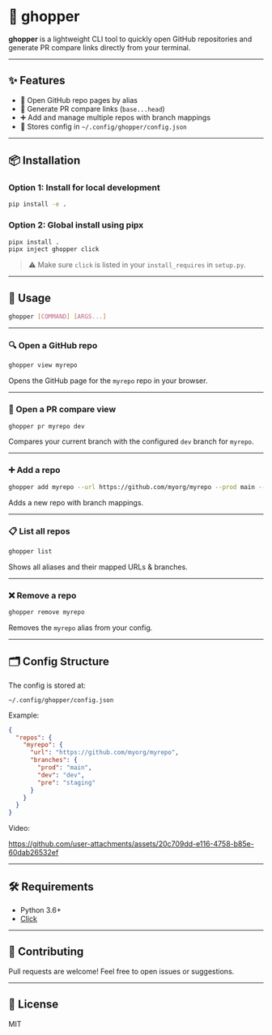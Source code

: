 # 🦗 ghopper

**ghopper** is a lightweight CLI tool to quickly open GitHub repositories and generate PR compare links directly from your terminal.

---

## ✨ Features

- 🔗 Open GitHub repo pages by alias
- 🔀 Generate PR compare links (`base...head`)
- ➕ Add and manage multiple repos with branch mappings
- 🧼 Stores config in `~/.config/ghopper/config.json`

---

## 📦 Installation

### Option 1: Install for local development

```bash
pip install -e .
```

### Option 2: Global install using pipx

```bash
pipx install .
pipx inject ghopper click
```

> ⚠️ Make sure `click` is listed in your `install_requires` in `setup.py`.

---

## 🚀 Usage

```bash
ghopper [COMMAND] [ARGS...]
```

---

### 🔍 Open a GitHub repo

```bash
ghopper view myrepo
```

Opens the GitHub page for the `myrepo` repo in your browser.

---

### 🔀 Open a PR compare view

```bash
ghopper pr myrepo dev
```

Compares your current branch with the configured `dev` branch for `myrepo`.

---

### ➕ Add a repo

```bash
ghopper add myrepo --url https://github.com/myorg/myrepo --prod main --dev dev --pre staging
```

Adds a new repo with branch mappings.

---

### 📋 List all repos

```bash
ghopper list
```

Shows all aliases and their mapped URLs & branches.

---

### ❌ Remove a repo

```bash
ghopper remove myrepo
```

Removes the `myrepo` alias from your config.

---

## 🗂 Config Structure

The config is stored at:

```
~/.config/ghopper/config.json
```

Example:

```json
{
  "repos": {
    "myrepo": {
      "url": "https://github.com/myorg/myrepo",
      "branches": {
        "prod": "main",
        "dev": "dev",
        "pre": "staging"
      }
    }
  }
}
```
Video: 



https://github.com/user-attachments/assets/20c709dd-e116-4758-b85e-60dab26532ef





---

## 🛠 Requirements

- Python 3.6+
- [Click](https://palletsprojects.com/p/click/)

---

## 💬 Contributing

Pull requests are welcome! Feel free to open issues or suggestions.

---

## 📄 License

MIT

